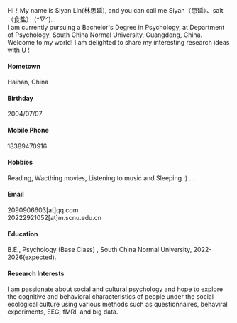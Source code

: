
Hi！My name is Siyan Lin(林思延), and you can call me Siyan（思延）、salt（食盐） (*^▽^*).\
I am currently pursuing a Bachelor's Degree in Psychology, at Department of Psychology, South China Normal University, Guangdong, China.\
Welcome to my world! I am delighted to share my interesting research ideas with U !

#### Hometown
Hainan, China

#### Birthday
2004/07/07

#### Mobile Phone
18389470916

#### Hobbies
Reading, Wacthing movies, Listening to music and Sleeping :) ...

#### Email
2090906603[at]qq.com.\
20222921052[at]m.scnu.edu.cn

#### Education
B.E., Psychology (Base Class) , South China Normal University, 2022-2026(expected).

#### Research Interests
I am passionate about social and cultural psychology and hope to explore the cognitive and behavioral characteristics of people under the social ecological culture using various methods such as questionnaires, behaviral experiments, EEG, fMRI, and big data.




